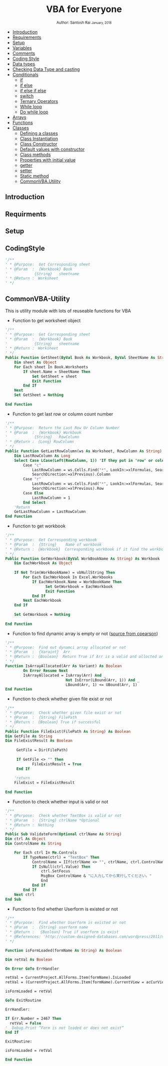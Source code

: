 <div align="center">
<h1> VBA for Everyone </h1>

<sub>Author: Santosh Rai
<small> January, 2018</small>
</sub>

</div>

- [Introduction](#introduction)
- [Requirements](#requirements)
- [Setup](#setup)
- [Variables](#variables)
- [Comments](#comments)
- [Coding Style](#codingstyle)
- [Data types](#data-types)
- [Checking Data Type and casting](#data-types-casting)
- [Conditionals](#conditionals)
  - [if](#if)
  - [if else](#if-else)
  - [if else if else](#if-else-if-else)
  - [switch](#switch)
  - [Ternary Operators](#ternary-operators)
  - [While loop](#while-loop)
  - [Do while loop](#do-while-loop)
- [Arrays](#arrays)
- [Functions](#functions)
- [Classes](#classes)
  - [Defining a classes](#defining-a-classes)
  - [Class Instantiation](#class-instantiation)
  - [Class Constructor](#class-constructor)
  - [Default values with constructor](#default-values-with-constructor)
  - [Class methods](#class-methods)
  - [Properties with initial value](#properties-with-initial-value)
  - [getter](#getter)
  - [setter](#setter)
  - [Static method](#static-method)
  - [CommonVBA.Utility](#CommonVBA-Utility)


## Introduction
<!-- TODO: add -->
## Requirments
<!-- TODO: add -->
## Setup
<!-- TODO: add -->
## CodingStyle
<!-- TODO: add -->
```vb
'/**
' * @Purpose:  Get Corresponding sheet
' * @Param  :  {Workbook} Book
'            {String}   sheetname　
' * @Return :　Worksheet
' */
```

## CommonVBA-Utility
This is utility module with lots of reuseable functions for VBA
* Function to get worksheet object

```vb
'/**
' * @Purpose:  Get Corresponding sheet
' * @Param  :  {Workbook} Book
'            {String}   sheetname　
' * @Return :　Worksheet
' */
Public Function GetSheet(ByVal Book As Workbook, ByVal SheetName As String) As Worksheet
    Dim sheet As Object
    For Each sheet In Book.Worksheets
        If sheet.Name = SheetName Then
            Set GetSheet = sheet
            Exit Function
        End If
    Next
    Set GetSheet = Nothing
    
End Function
```
* Function to get last row or column count number
```vb
'/**
' * @Purpose:  Return the Last Row Or Column Number
' * @Param  :  {Workbook} Workbook
'            {String}   RowColumn
' * @Return :　{Long} RowColumn
' */
Public Function GetLastRowColumn(ws As Worksheet, RowColumn As String) As Long
    Dim LastRowColumn As Long
    Select Case LCase(Left(RowColumn, 1)) 'If they put in 'row' or column instead of 'r' or 'c'.
        Case "c"
            LastRowColumn = ws.Cells.Find("*", LookIn:=xlFormulas, SearchOrder:=xlByColumns, _
            SearchDirection:=xlPrevious).Column
        Case "r"
            LastRowColumn = ws.Cells.Find("*", LookIn:=xlFormulas, SearchOrder:=xlByRows, _
            SearchDirection:=xlPrevious).Row
        Case Else
            LastRowColumn = 1
        End Select
    'Return
    GetLastRowColumn = LastRowColumn
End Function
```

* Function to get workbook
```vb
'/**
' * @Purpose:  Get Corresponding workbook
' * @Param  :  {String}    Name of workbook
' * @Return :　{Workbook}  Corresponding workbook if it find the workbook otherwise Nothing
' */
Public Function GetWorkbook(ByVal WorkBookName As String) As Workbook
    Dim EachWorkbook As Object
    
    If Not Trim(WorkBookName) = vbNullString Then
        For Each EachWorkbook In Excel.Workbooks
            If EachWorkbook.Name = WorkBookName Then
                  Set GetWorkbook = EachWorkbook
                  Exit Function
            End If
        Next EachWorkbook
    End If
    
    Set GetWorkbook = Nothing
    
End Function 
```

* Function to find dynamic array is empty or not
([source from cpearson](http://www.cpearson.com/excel/IsArrayAllocated.aspx))
```vb
'/**
' * @Purpose:  Find out dynamci array allocated or not
' * @Param  :  {Varaint}  Arr
' * @Return :　{Boolean}  Return True if Arr is a valid and allocted array
' */
Function IsArrayAllocated(Arr As Variant) As Boolean
        On Error Resume Next
        IsArrayAllocated = IsArray(Arr) And _
                           Not IsError(LBound(Arr, 1)) And _
                           LBound(Arr, 1) <= UBound(Arr, 1)
End Function                           
```

* Function to check whether given file exist or not
```vb
'/**
' * @Purpose:  Check whether given file exist or not
' * @Param  :  {String} FilePath
' * @Return :　{Boolean} True if successful
' */
Public Function FileExist(FilePath As String) As Boolean
Dim GetFile As String
Dim FileExistResult As Boolean
    
     GetFile = Dir(FilePath)
    
     If GetFile <> "" Then
            FileExistResult = True
     End If
    
    'return
    FileExist = FileExistResult
    
End Function
```

* Function to check whether input is valid or not

```vb
'/**
' * @Purpose:  Check whether TextBox is valid or not
' * @Param  :  {String} ctrlName *Optional
' * @Return :　Nothing
' */
Public Sub ValidateForm(Optional ctrlName As String)
Dim ctrl As Object
Dim ControlName As String

    For Each ctrl In Me.Controls
        If TypeName(ctrl) = "TextBox" Then
            ControlName = IIf(ctrlName <> "", ctrlName, ctrl.ControlName)
            If IsNull(ctrl.Value) Then
                ctrl.SetFocus
                MsgBox ControlName & "に入力してから実行してください。"
                End
            End If
        End If
    Next ctrl
End Sub

```

* Function to find whether Userform is existed or not

```vb
'/**
' * @Purpose:  Find whether Userform is existed or not
' * @Param  :  {String} userform name
' * @Return :　 {Boolean} True if userform is exist
' * @References: 'http://custom-designed-databases.com/wordpress/2011/ms-access-vba-does-form-exist-function/
' */

Function isFormLoaded(formName As String) As Boolean

Dim retVal As Boolean

On Error GoTo ErrHandler

retVal = CurrentProject.AllForms.Item(formName).IsLoaded
retVal = (CurrentProject.AllForms.Item(formName).CurrentView = acCurViewDatasheet Or CurrentProject.AllForms.Item(formName).CurrentView = acCurViewFormBrowse)

isFormLoaded = retVal

GoTo ExitRoutine

ErrHandler:

If Err.Number = 2467 Then
  retVal = False
'  Debug.Print “Form is not loaded or does not exist”
End If

ExitRoutine:

isFormLoaded = retVal

End Function


```
